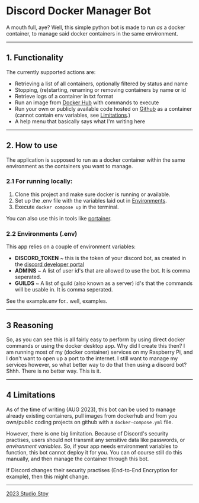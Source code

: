 # Discord Docker Manager Bot

A mouth full, aye? Well, this simple python bot is made to run _as_ a docker container, to manage said docker containers
in the same environment.

___

## 1. Functionality

The currently supported actions are:

- Retrieving a list of all containers, optionally filtered by status and name
- Stopping, (re)starting, renaming or removing containers by name or id
- Retrieve logs of a container in txt format
- Run an image from [Docker Hub](https://hub.docker.com/) with commands to execute
- Run your own or publicly available code hosted on [Github](https://github.com/) as a container (cannot contain env variables, see [Limitations](#4-limitations).)
- A help menu that basically says what I'm writing here

___

## 2. How to use

The application is supposed to run as a docker container within the same environment as the containers you want to
manage.

### 2.1 For running locally:

1. Clone this project and make sure docker is running or available.
2. Set up the .env file with the variables laid out in [Environments](#22-environments-env).
3. Execute `docker compose up` in the terminal.

You can also use this in tools like [portainer](https://docs.portainer.io/).

### 2.2 Environments (.env)

This app relies on a couple of environment variables:

- **DISCORD_TOKEN** ~ this is the token of your discord bot, as created in
  the [discord developer portal](https://discord.com/developers)
- **ADMINS** ~ A list of user id's that are allowed to use the bot. It is comma seperated.
- **GUILDS** ~ A list of guild (also known as a server) id's that the commands will be usable in. It is comma seperated.

See the example.env for.. well, examples.

___

## 3 Reasoning

So, as you can see this is all fairly easy to perform by using direct docker commands or using the docker desktop app.
Why did I create this then? I am running most of my (docker container) services on my Raspberry Pi, and I don't
want to open up a port to the internet. I still want to manage my services however, so what better way to do that then
using a discord bot? Shhh. There is no better way. This is it.

___

## 4 Limitations

As of the time of writing (AUG 2023), this bot can be used to manage already existing containers, 
pull images from dockerhub and from you own/public coding projects on github with a `docker-compose.yml` file.

However, there is one big limitation. Because of Discord's security practises, users should not transmit any sensitive
data like passwords, or _environment variables_. So, if your app needs environment variables to function, this bot cannot
deploy it for you. You can of course still do this manually, and then manage the container through this bot.

If Discord changes their security practises (End-to-End Encryption for example), then this might change. 

___
[2023 Studio Stoy](https://studiostoy.nl)
